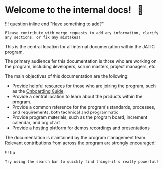 # Welcome to the internal docs! &nbsp; :wave:

!!! question inline end "Have something to add?"

    Please contribute with merge requests to add any information, clarify any sections, or fix any mistakes!

This is the central location for all internal documentation within the JATIC program. 

The primary audience for this documentation is those who are working on the program, including developers, scrum masters, project managers, etc. 

The main objectives of this documentation are the following:

- Provide helpful resources for those who are joining the program, such as the [Onboarding Guide](support/onboarding/).
- Provide a central location to learn about the products within the program.
- Provide a common reference for the program's standards, processes, and requirements, both technical and programmatic
- Provide program materials, such as the program board, increment calendar, and org chart
- Provide a hosting platform for demos recordings and presentations

The documentation is maintained by the program management team. Relevant contributions from across the program are strongly encouraged!

!!! tip

    Try using the search bar to quickly find things—it's really powerful!
